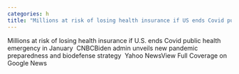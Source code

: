 ```yaml
---
categories: h
title: "Millions at risk of losing health insurance if US ends Covid public health emergency in January  CNBC"
---
```

Millions at risk of losing health insurance if U.S. ends Covid public health emergency in January&nbsp;&nbsp;CNBCBiden admin unveils new pandemic preparedness and biodefense strategy&nbsp;&nbsp;Yahoo NewsView Full Coverage on Google News